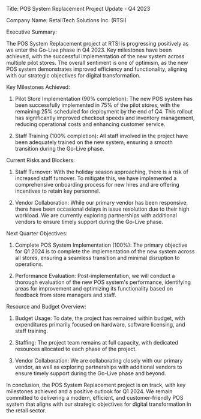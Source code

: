  Title: POS System Replacement Project Update - Q4 2023

Company Name: RetailTech Solutions Inc. (RTSI)

Executive Summary:

The POS System Replacement project at RTSI is progressing positively as we enter the Go-Live phase in Q4 2023. Key milestones have been achieved, with the successful implementation of the new system across multiple pilot stores. The overall sentiment is one of optimism, as the new POS system demonstrates improved efficiency and functionality, aligning with our strategic objectives for digital transformation.

Key Milestones Achieved:

1. Pilot Store Implementation (90% completion): The new POS system has been successfully implemented in 75% of the pilot stores, with the remaining 25% scheduled for deployment by the end of Q4. This rollout has significantly improved checkout speeds and inventory management, reducing operational costs and enhancing customer service.

2. Staff Training (100% completion): All staff involved in the project have been adequately trained on the new system, ensuring a smooth transition during the Go-Live phase.

Current Risks and Blockers:

1. Staff Turnover: With the holiday season approaching, there is a risk of increased staff turnover. To mitigate this, we have implemented a comprehensive onboarding process for new hires and are offering incentives to retain key personnel.

2. Vendor Collaboration: While our primary vendor has been responsive, there have been occasional delays in issue resolution due to their high workload. We are currently exploring partnerships with additional vendors to ensure timely support during the Go-Live phase.

Next Quarter Objectives:

1. Complete POS System Implementation (100%): The primary objective for Q1 2024 is to complete the implementation of the new system across all stores, ensuring a seamless transition and minimal disruption to operations.

2. Performance Evaluation: Post-implementation, we will conduct a thorough evaluation of the new POS system's performance, identifying areas for improvement and optimizing its functionality based on feedback from store managers and staff.

Resource and Budget Overview:

1. Budget Usage: To date, the project has remained within budget, with expenditures primarily focused on hardware, software licensing, and staff training.

2. Staffing: The project team remains at full capacity, with dedicated resources allocated to each phase of the project.

3. Vendor Collaboration: We are collaborating closely with our primary vendor, as well as exploring partnerships with additional vendors to ensure timely support during the Go-Live phase and beyond.

In conclusion, the POS System Replacement project is on track, with key milestones achieved and a positive outlook for Q1 2024. We remain committed to delivering a modern, efficient, and customer-friendly POS system that aligns with our strategic objectives for digital transformation in the retail sector.